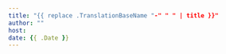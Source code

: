 ```yaml
---
title: "{{ replace .TranslationBaseName "-" " " | title }}"
author: ""
host:
date: {{ .Date }}
---
```

